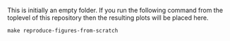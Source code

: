 This is initially an empty folder. If you run the following command
from the toplevel of this repository then the resulting plots will be
placed here.
```
make reproduce-figures-from-scratch
```
